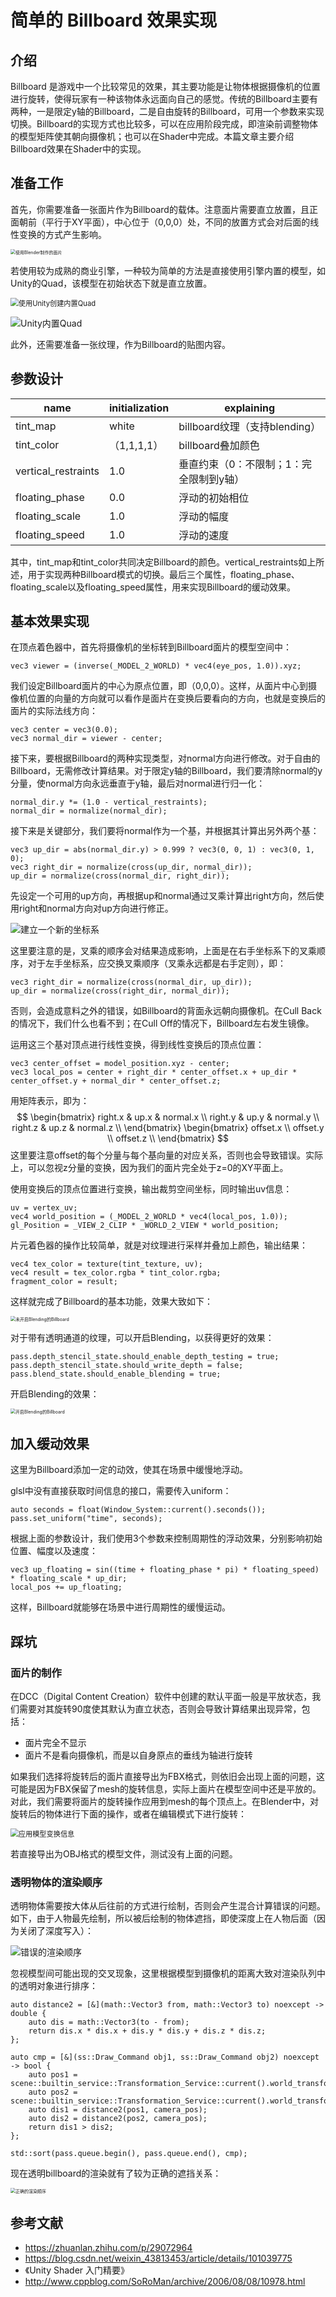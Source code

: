# 简单的 Billboard 效果实现

## 介绍

Billboard 是游戏中一个比较常见的效果，其主要功能是让物体根据摄像机的位置进行旋转，使得玩家有一种该物体永远面向自己的感觉。传统的Billboard主要有两种，一是限定y轴的Billboard，二是自由旋转的Billboard，可用一个参数来实现切换。Billboard的实现方式也比较多，可以在应用阶段完成，即渲染前调整物体的模型矩阵使其朝向摄像机；也可以在Shader中完成。本篇文章主要介绍Billboard效果在Shader中的实现。

## 准备工作

首先，你需要准备一张面片作为Billboard的载体。注意面片需要直立放置，且正面朝前（平行于XY平面），中心位于（0,0,0）处，不同的放置方式会对后面的线性变换的方式产生影响。

<img src="https://github.com/Orznijiang/MyImageBed/blob/main/Code-Blog/CG/Effect/01.png?raw=true" alt="使用Blender制作的面片" style="zoom:50%;" />

若使用较为成熟的商业引擎，一种较为简单的方法是直接使用引擎内置的模型，如Unity的Quad，该模型在初始状态下就是直立放置。

<img src="https://github.com/Orznijiang/MyImageBed/blob/main/Code-Blog/CG/Effect/02.png?raw=true" alt="使用Unity创建内置Quad" style="zoom:80%;" />

![Unity内置Quad](https://github.com/Orznijiang/MyImageBed/blob/main/Code-Blog/CG/Effect/03.png?raw=true)

此外，还需要准备一张纹理，作为Billboard的贴图内容。



## 参数设计

| name                | initialization | explaining                              |
| ------------------- | -------------- | --------------------------------------- |
| tint_map            | white          | billboard纹理（支持blending）           |
| tint_color          | （1,1,1,1）    | billboard叠加颜色                       |
| vertical_restraints | 1.0            | 垂直约束（0：不限制；1：完全限制到y轴） |
| floating_phase      | 0.0            | 浮动的初始相位                          |
| floating_scale      | 1.0            | 浮动的幅度                              |
| floating_speed      | 1.0            | 浮动的速度                              |

其中，tint_map和tint_color共同决定Billboard的颜色。vertical_restraints如上所述，用于实现两种Billboard模式的切换。最后三个属性，floating_phase、floating_scale以及floating_speed属性，用来实现Billboard的缓动效果。



## 基本效果实现

在顶点着色器中，首先将摄像机的坐标转到Billboard面片的模型空间中：

```
vec3 viewer = (inverse(_MODEL_2_WORLD) * vec4(eye_pos, 1.0)).xyz;
```

我们设定Billboard面片的中心为原点位置，即（0,0,0）。这样，从面片中心到摄像机位置的向量的方向就可以看作是面片在变换后要看向的方向，也就是变换后的面片的实际法线方向：

```
vec3 center = vec3(0.0);
vec3 normal_dir = viewer - center;
```

接下来，要根据Billboard的两种实现类型，对normal方向进行修改。对于自由的Billboard，无需修改计算结果。对于限定y轴的Billboard，我们要清除normal的y分量，使normal方向永远垂直于y轴，最后对normal进行归一化：

```
normal_dir.y *= (1.0 - vertical_restraints);
normal_dir = normalize(normal_dir);
```

接下来是关键部分，我们要将normal作为一个基，并根据其计算出另外两个基：

```
vec3 up_dir = abs(normal_dir.y) > 0.999 ? vec3(0, 0, 1) : vec3(0, 1, 0);
vec3 right_dir = normalize(cross(up_dir, normal_dir));
up_dir = normalize(cross(normal_dir, right_dir));
```

先设定一个可用的up方向，再根据up和normal通过叉乘计算出right方向，然后使用right和normal方向对up方向进行修正。

![建立一个新的坐标系](https://github.com/Orznijiang/MyImageBed/blob/main/Code-Blog/CG/Effect/04.png?raw=true)

这里要注意的是，叉乘的顺序会对结果造成影响，上面是在右手坐标系下的叉乘顺序，对于左手坐标系，应交换叉乘顺序（叉乘永远都是右手定则），即：

```
vec3 right_dir = normalize(cross(normal_dir, up_dir));
up_dir = normalize(cross(right_dir, normal_dir));
```

否则，会造成意料之外的错误，如Billboard的背面永远朝向摄像机。在Cull Back的情况下，我们什么也看不到；在Cull Off的情况下，Billboard左右发生镜像。



运用这三个基对顶点进行线性变换，得到线性变换后的顶点位置：

```
vec3 center_offset = model_position.xyz - center;
vec3 local_pos = center + right_dir * center_offset.x + up_dir * center_offset.y + normal_dir * center_offset.z;
```

用矩阵表示，即为：
$$
\begin{bmatrix}
	right.x & up.x & normal.x \\
	right.y & up.y & normal.y \\
	right.z & up.z & normal.z \\
\end{bmatrix}
\begin{bmatrix}
	offset.x \\
	offset.y \\
	offset.z \\
\end{bmatrix}
$$
这里要注意offset的每个分量与每个基向量的对应关系，否则也会导致错误。实际上，可以忽视z分量的变换，因为我们的面片完全处于z=0的XY平面上。

使用变换后的顶点位置进行变换，输出裁剪空间坐标，同时输出uv信息：

```
uv = vertex_uv;
vec4 world_position = (_MODEL_2_WORLD * vec4(local_pos, 1.0));
gl_Position = _VIEW_2_CLIP * _WORLD_2_VIEW * world_position;
```

片元着色器的操作比较简单，就是对纹理进行采样并叠加上颜色，输出结果：

```
vec4 tex_color = texture(tint_texture, uv);
vec4 result = tex_color.rgba * tint_color.rgba;
fragment_color = result;
```

这样就完成了Billboard的基本功能，效果大致如下：

<img src="https://github.com/Orznijiang/MyImageBed/blob/main/Code-Blog/CG/Effect/05.png?raw=true" alt="未开启Blending的Billboard" style="zoom: 50%;" />

对于带有透明通道的纹理，可以开启Blending，以获得更好的效果：

```
pass.depth_stencil_state.should_enable_depth_testing = true;
pass.depth_stencil_state.should_write_depth = false;
pass.blend_state.should_enable_blending = true;
```

开启Blending的效果：

<img src="https://github.com/Orznijiang/MyImageBed/blob/main/Code-Blog/CG/Effect/06.png?raw=true" alt="开启Blending的Billboard" style="zoom:50%;" />



## 加入缓动效果

这里为Billboard添加一定的动效，使其在场景中缓慢地浮动。

glsl中没有直接获取时间信息的接口，需要传入uniform：

```
auto seconds = float(Window_System::current().seconds());
pass.set_uniform("time", seconds);
```

根据上面的参数设计，我们使用3个参数来控制周期性的浮动效果，分别影响初始位置、幅度以及速度：

```
vec3 up_floating = sin((time + floating_phase * pi) * floating_speed) * floating_scale * up_dir;
local_pos += up_floating;
```

这样，Billboard就能够在场景中进行周期性的缓慢运动。



## 踩坑

### 面片的制作

在DCC（Digital Content Creation）软件中创建的默认平面一般是平放状态，我们需要对其旋转90度使其默认为直立状态，否则会导致计算结果出现异常，包括：

* 面片完全不显示
* 面片不是看向摄像机，而是以自身原点的垂线为轴进行旋转

如果我们选择将旋转后的面片直接导出为FBX格式，则依旧会出现上面的问题，这可能是因为FBX保留了mesh的旋转信息，实际上面片在模型空间中还是平放的。对此，我们需要将面片的旋转操作应用到mesh的每个顶点上。在Blender中，对旋转后的物体进行下面的操作，或者在编辑模式下进行旋转：

<img src="https://github.com/Orznijiang/MyImageBed/blob/main/Code-Blog/CG/Effect/07.png?raw=true" alt="应用模型变换信息" style="zoom:80%;" />

若直接导出为OBJ格式的模型文件，测试没有上面的问题。



### 透明物体的渲染顺序

透明物体需要按大体从后往前的方式进行绘制，否则会产生混合计算错误的问题。如下，由于人物最先绘制，所以被后绘制的物体遮挡，即使深度上在人物后面（因为关闭了深度写入）：

![错误的渲染顺序](https://github.com/Orznijiang/MyImageBed/blob/main/Code-Blog/CG/Effect/08.png?raw=true)

忽视模型间可能出现的交叉现象，这里根据模型到摄像机的距离大致对渲染队列中的透明对象进行排序：

```
auto distance2 = [&](math::Vector3 from, math::Vector3 to) noexcept -> double {
	auto dis = math::Vector3(to - from);
	return dis.x * dis.x + dis.y * dis.y + dis.z * dis.z;
};

auto cmp = [&](ss::Draw_Command obj1, ss::Draw_Command obj2) noexcept -> bool {
	auto pos1 = scene::builtin_service::Transformation_Service::current().world_transformation(obj1.node).config().position;
	auto pos2 = scene::builtin_service::Transformation_Service::current().world_transformation(obj2.node).config().position;
	auto dis1 = distance2(pos1, camera_pos);
	auto dis2 = distance2(pos2, camera_pos);
	return dis1 > dis2;
};

std::sort(pass.queue.begin(), pass.queue.end(), cmp);
```

现在透明billboard的渲染就有了较为正确的遮挡关系：

<img src="https://github.com/Orznijiang/MyImageBed/blob/main/Code-Blog/CG/Effect/09.png?raw=true" alt="正确的渲染顺序" style="zoom: 50%;" />





## 参考文献

* https://zhuanlan.zhihu.com/p/29072964
* https://blog.csdn.net/weixin_43813453/article/details/101039775
* 《Unity Shader 入门精要》
* http://www.cppblog.com/SoRoMan/archive/2006/08/08/10978.html